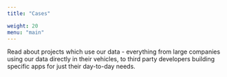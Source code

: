```yaml
---
title: "Cases"

weight: 20
menu: "main"
---
```

Read about projects which use our data - everything from large companies using our data directly in their vehicles, 
to third party developers building specific apps for just their day-to-day needs.